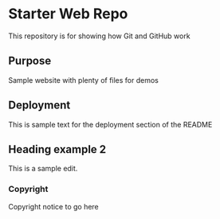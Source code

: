 # Starter Web Repo

This repository is for showing how Git and GitHub work

## Purpose

Sample website with plenty of files for demos

## Deployment

This is sample text for the deployment section of the README

## Heading example 2

This is a sample edit.

### Copyright

Copyright notice to go here